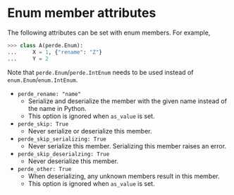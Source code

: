 # Enum member attributes

<!--
>>> from dataclasses import dataclass, field
>>> import perde

-->

The following attributes can be set with enum members. For example,

```python
>>> class A(perde.Enum):
...     X = 1, {"rename": "Z"}
...     Y = 2

```

Note that `perde.Enum`/`perde.IntEnum` needs to be used instead of `enum.Enum`/`enum.IntEnum`.

* `perde_rename: "name"`
    * Serialize and deserialize the member with the given name instead of the name in Python.
    * This option is ignored when `as_value` is set.
* `perde_skip: True`
    * Never serialize or deserialize this member.
* `perde_skip_serializing: True`
    * Never serialize this member. Serializing this member raises an error.
* `perde_skip_deserialzing: True`
    * Never deserialize this member.
* `perde_other: True`
    * When deserializing, any unknown members result in this member.
    * This option is ignored when `as_value` is set.
